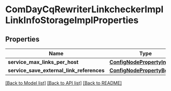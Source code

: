 # ComDayCqRewriterLinkcheckerImplLinkInfoStorageImplProperties

## Properties
Name | Type | Description | Notes
------------ | ------------- | ------------- | -------------
**service_max_links_per_host** | [**ConfigNodePropertyInteger**](ConfigNodePropertyInteger.md) |  | [optional] 
**service_save_external_link_references** | [**ConfigNodePropertyBoolean**](ConfigNodePropertyBoolean.md) |  | [optional] 

[[Back to Model list]](../README.md#documentation-for-models) [[Back to API list]](../README.md#documentation-for-api-endpoints) [[Back to README]](../README.md)


